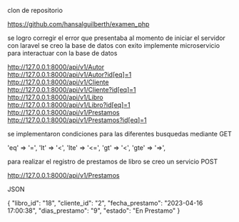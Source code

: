 
clon de repositorio

https://github.com/hansalguilberth/examen_php

se logro corregir el error que presentaba al momento de iniciar el servidor con laravel
se creo la base de datos con exito 
implemente microservicio para interactuar con la base de datos 

http://127.0.0.1:8000/api/v1/Autor<br>
http://127.0.0.1:8000/api/v1/Autor?id[eq]=1<br>
http://127.0.0.1:8000/api/v1/Cliente<br>
http://127.0.0.1:8000/api/v1/Cliente?id[eq]=1<br>
http://127.0.0.1:8000/api/v1/Libro<br>
http://127.0.0.1:8000/api/v1/Libro?id[eq]=1<br>
http://127.0.0.1:8000/api/v1/Prestamos<br>
http://127.0.0.1:8000/api/v1/Prestamos?id[eq]=1

se implementaron condiciones para las diferentes busquedas mediante GET

 'eq' => '=',
'lt' => '<',
'lte' => '<=',
'gt' => '<',
'gte' => '=>',

para realizar el registro de prestamos de libro se creo un servicio POST

http://127.0.0.1:8000/api/v1/Prestamos

JSON

{
    "libro_id": "18",
    "cliente_id": "2",
    "fecha_prestamo": "2023-04-16 17:00:38",
    "dias_prestamo": "9",
    "estado": "En Prestamo"
}

